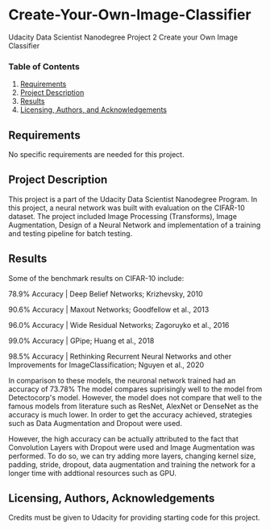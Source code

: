 # Create-Your-Own-Image-Classifier

Udacity Data Scientist Nanodegree Project 2 Create your Own Image Classifier

### Table of Contents

1. [Requirements](#requirements)
2. [Project Description](#ProjectDescription)
3. [Results](#results)
4. [Licensing, Authors, and Acknowledgements](#licensing)

## Requirements <a name="requirements"></a>

No specific requirements are needed for this project. 

## Project Description<a name="motivation"></a>

This project is a part of the Udacity Data Scientist Nanodegree Program. In this project, a neural network was built with evaluation on the CIFAR-10 dataset.
The project included Image Processing (Transforms), Image Augmentation, Design of a Neural Network and implementation of a training and testing pipeline for batch testing.

## Results<a name="results"></a>

Some of the benchmark results on CIFAR-10 include:

78.9% Accuracy | Deep Belief Networks; Krizhevsky, 2010

90.6% Accuracy | Maxout Networks; Goodfellow et al., 2013

96.0% Accuracy | Wide Residual Networks; Zagoruyko et al., 2016

99.0% Accuracy | GPipe; Huang et al., 2018

98.5% Accuracy | Rethinking Recurrent Neural Networks and other Improvements for ImageClassification; Nguyen et al., 2020

In comparison to these models, the neuronal network trained had an accuracy of 73.78%
The model compares suprisingly well to the model from Detectocorp's model. However, the model does not compare that well to the famous models from literature such as ResNet, AlexNet or DenseNet as the accuracy is much lower. In order to get the accuracy achieved, strategies such as Data Augmentation and Dropout were used. 

However, the high accuracy can be actually attributed to the fact that Convolution Layers with Dropout were used and Image Augmentation was performed. To do so, we can try adding more layers, changing kernel size, padding, stride, dropout, data augmentation and training the network for a longer time with addtional resources such as GPU.


## Licensing, Authors, Acknowledgements<a name="licensing"></a>

Credits must be given to Udacity for providing starting code for this project.

